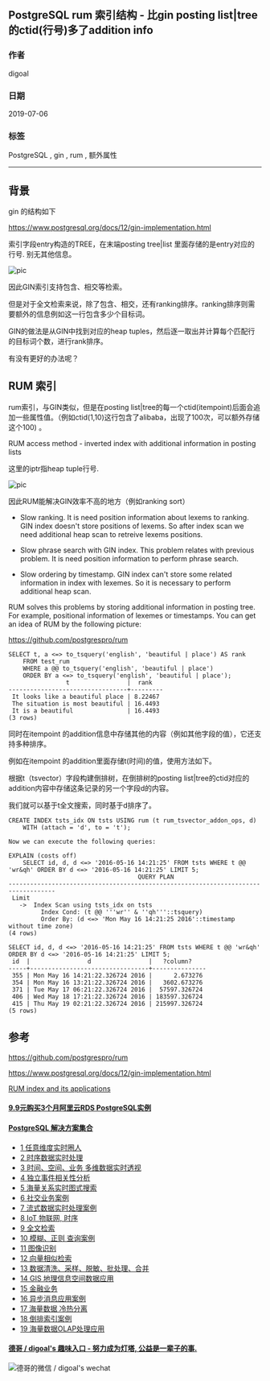 ## PostgreSQL rum 索引结构 - 比gin posting list|tree 的ctid(行号)多了addition info   
                                                                     
### 作者                                                                     
digoal                                                                     
                                                                     
### 日期                                                                     
2019-07-06                                                                   
                                                                     
### 标签                                                                     
PostgreSQL , gin , rum , 额外属性      
                                                                     
----                                                                     
                                                                     
## 背景     
gin 的结构如下  
  
https://www.postgresql.org/docs/12/gin-implementation.html  
  
索引字段entry构造的TREE，在末端posting tree|list 里面存储的是entry对应的行号. 别无其他信息。  
  
![pic](20190706_01_pic_002.jpg)    
  
因此GIN索引支持包含、相交等检索。  
  
但是对于全文检索来说，除了包含、相交，还有ranking排序。ranking排序则需要额外的信息例如这一行包含多少个目标词。  
  
GIN的做法是从GIN中找到对应的heap tuples，然后逐一取出并计算每个匹配行的目标词个数，进行rank排序。  
  
有没有更好的办法呢？  
  
## RUM 索引  
rum索引，与GIN类似，但是在posting list|tree的每一个ctid(itempoint)后面会追加一些属性值。（例如ctid(1,10)这行包含了alibaba，出现了100次，可以额外存储这个100) 。  
  
RUM access method - inverted index with additional information in posting lists  
  
这里的iptr指heap tuple行号.   
  
![pic](20190706_01_pic_001.png)    
  
因此RUM能解决GIN效率不高的地方（例如ranking sort）  
  
- Slow ranking. It is need position information about lexems to ranking. GIN index doesn't store positions of lexems. So after index scan we need additional heap scan to retreive lexems positions.  
  
- Slow phrase search with GIN index. This problem relates with previous problem. It is need position information to perform phrase search.  
  
- Slow ordering by timestamp. GIN index can't store some related information in index with lexemes. So it is necessary to perform additional heap scan.  
  
RUM solves this problems by storing additional information in posting tree. For example, positional information of lexemes or timestamps. You can get an idea of RUM by the following picture:  
  
https://github.com/postgrespro/rum  
  
```  
SELECT t, a <=> to_tsquery('english', 'beautiful | place') AS rank  
    FROM test_rum  
    WHERE a @@ to_tsquery('english', 'beautiful | place')  
    ORDER BY a <=> to_tsquery('english', 'beautiful | place');  
                t                |  rank  
---------------------------------+---------  
 It looks like a beautiful place | 8.22467  
 The situation is most beautiful | 16.4493  
 It is a beautiful               | 16.4493  
(3 rows)  
```  
  
同时在itempoint 的addition信息中存储其他的内容（例如其他字段的值），它还支持多种排序。  
  
例如在itempoint 的addition里面存储t(时间)的值，使用方法如下。  
  
根据t（tsvector）字段构建倒排树，在倒排树的posting list|tree的ctid对应的addition内容中存储这条记录的另一个字段d的内容。  
  
我们就可以基于t全文搜索，同时基于d排序了。  
  
```  
CREATE INDEX tsts_idx ON tsts USING rum (t rum_tsvector_addon_ops, d)  
    WITH (attach = 'd', to = 't');  
  
Now we can execute the following queries:  
  
EXPLAIN (costs off)  
    SELECT id, d, d <=> '2016-05-16 14:21:25' FROM tsts WHERE t @@ 'wr&qh' ORDER BY d <=> '2016-05-16 14:21:25' LIMIT 5;  
                                    QUERY PLAN  
-----------------------------------------------------------------------------------  
 Limit  
   ->  Index Scan using tsts_idx on tsts  
         Index Cond: (t @@ '''wr'' & ''qh'''::tsquery)  
         Order By: (d <=> 'Mon May 16 14:21:25 2016'::timestamp without time zone)  
(4 rows)  
  
SELECT id, d, d <=> '2016-05-16 14:21:25' FROM tsts WHERE t @@ 'wr&qh' ORDER BY d <=> '2016-05-16 14:21:25' LIMIT 5;  
 id  |                d                |   ?column?  
-----+---------------------------------+---------------  
 355 | Mon May 16 14:21:22.326724 2016 |      2.673276  
 354 | Mon May 16 13:21:22.326724 2016 |   3602.673276  
 371 | Tue May 17 06:21:22.326724 2016 |  57597.326724  
 406 | Wed May 18 17:21:22.326724 2016 | 183597.326724  
 415 | Thu May 19 02:21:22.326724 2016 | 215997.326724  
(5 rows)  
```  
    
## 参考  
https://github.com/postgrespro/rum  
  
https://www.postgresql.org/docs/12/gin-implementation.html  
  
[RUM index and its applications](20190706_01_doc_001.pdf)  
    
  
  
  
  
  
  
  
  
  
  
  
  
  
  
  
  
  
  
  
  
  
  
  
  
  
  
  
  
  
  
  
  
  
  
  
  
  
  
  
  
  
#### [9.9元购买3个月阿里云RDS PostgreSQL实例](https://www.aliyun.com/database/postgresqlactivity "57258f76c37864c6e6d23383d05714ea")
  
  
#### [PostgreSQL 解决方案集合](https://yq.aliyun.com/topic/118 "40cff096e9ed7122c512b35d8561d9c8")
- [1 任意维度实时圈人](https://yq.aliyun.com/topic/118 "40cff096e9ed7122c512b35d8561d9c8")
- [2 时序数据实时处理](https://yq.aliyun.com/topic/118 "40cff096e9ed7122c512b35d8561d9c8")
- [3 时间、空间、业务 多维数据实时透视](https://yq.aliyun.com/topic/118 "40cff096e9ed7122c512b35d8561d9c8")
- [4 独立事件相关性分析](https://yq.aliyun.com/topic/118 "40cff096e9ed7122c512b35d8561d9c8")
- [5 海量关系实时图式搜索](https://yq.aliyun.com/topic/118 "40cff096e9ed7122c512b35d8561d9c8")
- [6 社交业务案例](https://yq.aliyun.com/topic/118 "40cff096e9ed7122c512b35d8561d9c8")
- [7 流式数据实时处理案例](https://yq.aliyun.com/topic/118 "40cff096e9ed7122c512b35d8561d9c8")
- [8 IoT 物联网, 时序](https://yq.aliyun.com/topic/118 "40cff096e9ed7122c512b35d8561d9c8")
- [9 全文检索](https://yq.aliyun.com/topic/118 "40cff096e9ed7122c512b35d8561d9c8")
- [10 模糊、正则 查询案例](https://yq.aliyun.com/topic/118 "40cff096e9ed7122c512b35d8561d9c8")
- [11 图像识别](https://yq.aliyun.com/topic/118 "40cff096e9ed7122c512b35d8561d9c8")
- [12 向量相似检索](https://yq.aliyun.com/topic/118 "40cff096e9ed7122c512b35d8561d9c8")
- [13 数据清洗、采样、脱敏、批处理、合并](https://yq.aliyun.com/topic/118 "40cff096e9ed7122c512b35d8561d9c8")
- [14 GIS 地理信息空间数据应用](https://yq.aliyun.com/topic/118 "40cff096e9ed7122c512b35d8561d9c8")
- [15 金融业务](https://yq.aliyun.com/topic/118 "40cff096e9ed7122c512b35d8561d9c8")
- [16 异步消息应用案例](https://yq.aliyun.com/topic/118 "40cff096e9ed7122c512b35d8561d9c8")
- [17 海量数据 冷热分离](https://yq.aliyun.com/topic/118 "40cff096e9ed7122c512b35d8561d9c8")
- [18 倒排索引案例](https://yq.aliyun.com/topic/118 "40cff096e9ed7122c512b35d8561d9c8")
- [19 海量数据OLAP处理应用](https://yq.aliyun.com/topic/118 "40cff096e9ed7122c512b35d8561d9c8")
  
  
#### [德哥 / digoal's 趣味入口 - 努力成为灯塔, 公益是一辈子的事.](https://github.com/digoal/blog/blob/master/README.md "22709685feb7cab07d30f30387f0a9ae")
  
  
![德哥的微信 / digoal's wechat](../pic/digoal_weixin.jpg "f7ad92eeba24523fd47a6e1a0e691b59")
  
